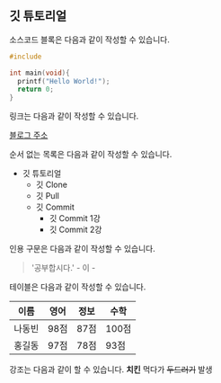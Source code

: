 ## 깃 튜토리얼

소스코드 블록은 다음과 같이 작성할 수 있습니다.

```c
#include

int main(void){
  printf("Hello World!");
  return 0;
}

```

링크는 다음과 같이 작성할 수 있습니다.

[블로그 주소](https://naver.com)

순서 없는 목록은 다음과 같이 작성할 수 있습니다.

* 깃 튜토리얼
  * 깃 Clone
  * 깃 Pull
  * 깃 Commit
    * 깃 Commit 1강
    * 깃 Commit 2강

인용 구문은 다음과 같이 작성할 수 있습니다.
> '공부합시다.' - 이 - 

테이블은 다음과 같이 작성할 수 있습니다.

이름|영어|정보|수학
---|---|---|---|
나동빈|98점|87점|100점
홍길동|97점|78점|93점

강조는 다음과 같이 할 수 있습니다. 
**치킨** 먹다가 ~~두드러기~~ 발생
